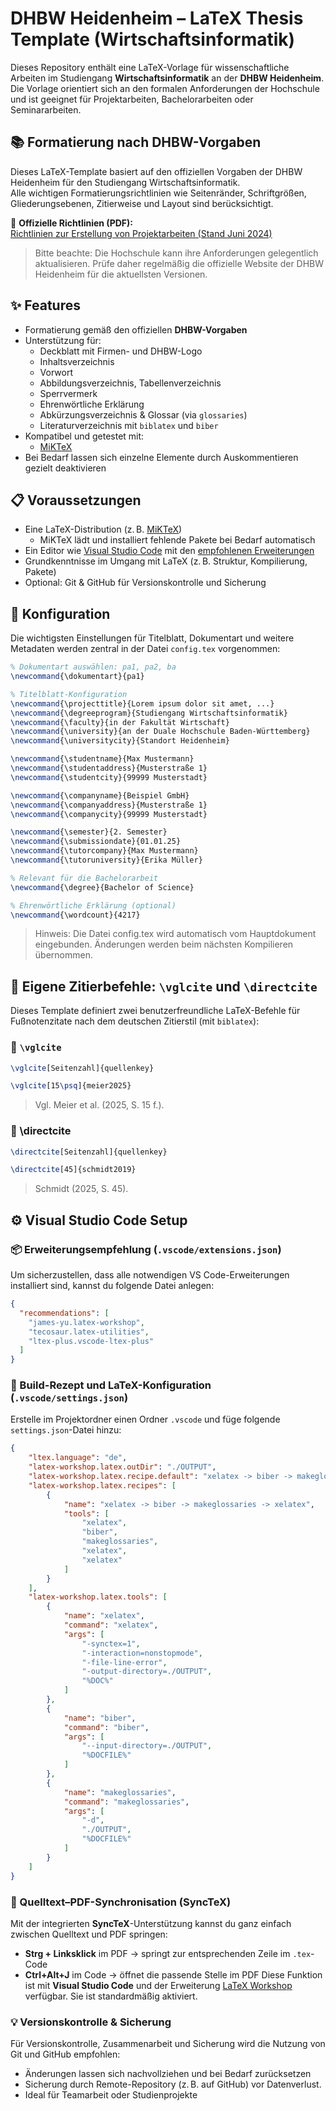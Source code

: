 # DHBW Heidenheim – LaTeX Thesis Template (Wirtschaftsinformatik)

Dieses Repository enthält eine LaTeX-Vorlage für wissenschaftliche Arbeiten im Studiengang **Wirtschaftsinformatik** an der **DHBW Heidenheim**.  
Die Vorlage orientiert sich an den formalen Anforderungen der Hochschule und ist geeignet für Projektarbeiten, Bachelorarbeiten oder Seminararbeiten.



## 📚 Formatierung nach DHBW-Vorgaben

Dieses LaTeX-Template basiert auf den offiziellen Vorgaben der DHBW Heidenheim für den Studiengang Wirtschaftsinformatik.  
Alle wichtigen Formatierungsrichtlinien wie Seitenränder, Schriftgrößen, Gliederungsebenen, Zitierweise und Layout sind berücksichtigt.

📄 **Offizielle Richtlinien (PDF):**  
[Richtlinien zur Erstellung von Projektarbeiten (Stand Juni 2024)](https://www.heidenheim.dhbw.de/fileadmin/Heidenheim/Studienangebot/Bachelor_Wirtschaft/Wirtschaftsinformatik/Informationen_fuer_Studierende/Jg._2023/Richtlinien_zur_Erstellung_von_Projektarbeiten_ab_Jg._2018_Stand_Juni_2024_Wirtschaftsinformatik.pdf)

> Bitte beachte: Die Hochschule kann ihre Anforderungen gelegentlich aktualisieren. Prüfe daher regelmäßig die offizielle Website der DHBW Heidenheim für die aktuellsten Versionen.

## ✨ Features

- Formatierung gemäß den offiziellen **DHBW-Vorgaben**
- Unterstützung für:
  - Deckblatt mit Firmen- und DHBW-Logo
  - Inhaltsverzeichnis
  - Vorwort
  - Abbildungsverzeichnis, Tabellenverzeichnis
  - Sperrvermerk
  - Ehrenwörtliche Erklärung
  - Abkürzungsverzeichnis & Glossar (via `glossaries`)
  - Literaturverzeichnis mit `biblatex` und `biber`
- Kompatibel und getestet mit:
  - [MiKTeX](https://miktex.org/)
- Bei Bedarf lassen sich einzelne Elemente durch Auskommentieren gezielt deaktivieren


## 📋 Voraussetzungen

- Eine LaTeX-Distribution (z. B. [MiKTeX](https://miktex.org/))
  - MiKTeX lädt und installiert fehlende Pakete bei Bedarf automatisch
- Ein Editor wie [Visual Studio Code](https://code.visualstudio.com/) mit den [empfohlenen Erweiterungen](https://github.com/lucarab/dhbw-hdh-winf-latex-template/blob/main/README.md#-erweiterungsempfehlung-vscodeextensionsjson)
- Grundkenntnisse im Umgang mit LaTeX (z. B. Struktur, Kompilierung, Pakete)
- Optional: Git & GitHub für Versionskontrolle und Sicherung

## 🔧 Konfiguration

Die wichtigsten Einstellungen für Titelblatt, Dokumentart und weitere Metadaten werden zentral in der Datei `config.tex` vorgenommen:

```latex
% Dokumentart auswählen: pa1, pa2, ba
\newcommand{\dokumentart}{pa1}

% Titelblatt-Konfiguration
\newcommand{\projecttitle}{Lorem ipsum dolor sit amet, ...}
\newcommand{\degreeprogram}{Studiengang Wirtschaftsinformatik}
\newcommand{\faculty}{in der Fakultät Wirtschaft}
\newcommand{\university}{an der Duale Hochschule Baden-Württemberg}
\newcommand{\universitycity}{Standort Heidenheim}

\newcommand{\studentname}{Max Mustermann}
\newcommand{\studentaddress}{Musterstraße 1}
\newcommand{\studentcity}{99999 Musterstadt}

\newcommand{\companyname}{Beispiel GmbH}
\newcommand{\companyaddress}{Musterstraße 1}
\newcommand{\companycity}{99999 Musterstadt}

\newcommand{\semester}{2. Semester}
\newcommand{\submissiondate}{01.01.25}
\newcommand{\tutorcompany}{Max Mustermann}
\newcommand{\tutoruniversity}{Erika Müller}

% Relevant für die Bachelorarbeit
\newcommand{\degree}{Bachelor of Science}

% Ehrenwörtliche Erklärung (optional)
\newcommand{\wordcount}{4217}
```
> Hinweis: Die Datei config.tex wird automatisch vom Hauptdokument eingebunden. Änderungen werden beim nächsten Kompilieren übernommen.

## 🧠 Eigene Zitierbefehle: `\vglcite` und `\directcite`

Dieses Template definiert zwei benutzerfreundliche LaTeX-Befehle für Fußnotenzitate nach dem deutschen Zitierstil (mit `biblatex`):

### 🔹 `\vglcite`
```latex
\vglcite[Seitenzahl]{quellenkey}
```
```latex
\vglcite[15\psq]{meier2025}
```
> Vgl. Meier et al. (2025, S. 15 f.).


### 🔹 \directcite
```latex
\directcite[Seitenzahl]{quellenkey}
```
```latex
\directcite[45]{schmidt2019}
```
> Schmidt (2025, S. 45).



## ⚙️ Visual Studio Code Setup

### 📦 Erweiterungsempfehlung (`.vscode/extensions.json`)
Um sicherzustellen, dass alle notwendigen VS Code-Erweiterungen installiert sind, kannst du folgende Datei anlegen:

```json
{
  "recommendations": [
    "james-yu.latex-workshop",
    "tecosaur.latex-utilities",
    "ltex-plus.vscode-ltex-plus"
  ]
}
```

### 🧩 Build-Rezept und LaTeX-Konfiguration (`.vscode/settings.json`)

Erstelle im Projektordner einen Ordner `.vscode` und füge folgende `settings.json`-Datei hinzu:

```json
{
    "ltex.language": "de",
    "latex-workshop.latex.outDir": "./OUTPUT",
    "latex-workshop.latex.recipe.default": "xelatex -> biber -> makeglossaries -> xelatex",
    "latex-workshop.latex.recipes": [
        {
            "name": "xelatex -> biber -> makeglossaries -> xelatex",
            "tools": [
                "xelatex",
                "biber",
                "makeglossaries",
                "xelatex",
                "xelatex"
            ]
        }
    ],
    "latex-workshop.latex.tools": [
        {
            "name": "xelatex",
            "command": "xelatex",
            "args": [
                "-synctex=1",
                "-interaction=nonstopmode",
                "-file-line-error",
                "-output-directory=./OUTPUT",
                "%DOC%"
            ]
        },
        {
            "name": "biber",
            "command": "biber",
            "args": [
                "--input-directory=./OUTPUT",
                "%DOCFILE%"
            ]
        },
        {
            "name": "makeglossaries",
            "command": "makeglossaries",
            "args": [
                "-d",
                "./OUTPUT",
                "%DOCFILE%"
            ]
        }
    ]
}
```

### 🧭 Quelltext–PDF-Synchronisation (SyncTeX)

Mit der integrierten **SyncTeX**-Unterstützung kannst du ganz einfach zwischen Quelltext und PDF springen:
- **Strg + Linksklick** im PDF → springt zur entsprechenden Zeile im `.tex`-Code
- **Ctrl+Alt+J** im Code → öffnet die passende Stelle im PDF
Diese Funktion ist mit **Visual Studio Code** und der Erweiterung [LaTeX Workshop](https://marketplace.visualstudio.com/items?itemName=James-Yu.latex-workshop) verfügbar. Sie ist standardmäßig aktiviert.

### 💡 Versionskontrolle & Sicherung
Für Versionskontrolle, Zusammenarbeit und Sicherung wird die Nutzung von Git und GitHub empfohlen:
- Änderungen lassen sich nachvollziehen und bei Bedarf zurücksetzen
- Sicherung durch Remote-Repository (z. B. auf GitHub) vor Datenverlust.
- Ideal für Teamarbeit oder Studienprojekte
